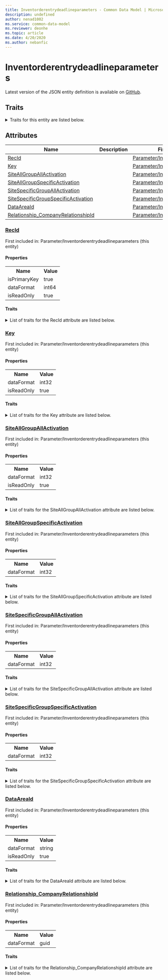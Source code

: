 ```yaml
---
title: Inventorderentrydeadlineparameters - Common Data Model | Microsoft Docs
description: undefined
author: nenad1002
ms.service: common-data-model
ms.reviewer: deonhe
ms.topic: article
ms.date: 4/20/2020
ms.author: nebanfic
---
```


# Inventorderentrydeadlineparameters

  
 Latest version of the JSON entity definition is available on <a href="https://github.com/Microsoft/CDM/tree/master/schemaDocuments/core/operationsCommon/Tables/SupplyChain/SalesAndMarketing/Parameter/Inventorderentrydeadlineparameters.cdm.json" target="_blank">GitHub</a>.  

## Traits

<details>
<summary>Traits for this entity are listed below.  
</summary>

**is.identifiedBy**  
  names a specifc identity attribute to use with an entity  <table><tr><th>Parameter</th><th>Value</th><th>Data type</th><th>Explanation</th></tr><tr><td>attribute</td><td>[Inventorderentrydeadlineparameters/(resolvedAttributes)/RecId](#RecId)</td><td>attribute</td><td></td></tr></table>

**is.CDM.entityVersion**  
  <table><tr><th>Parameter</th><th>Value</th><th>Data type</th><th>Explanation</th></tr><tr><td>versionNumber</td><td>"1.0.0"</td><td>string</td><td>semantic version number of the entity</td></tr></table>

**is.application.releaseVersion**  
  <table><tr><th>Parameter</th><th>Value</th><th>Data type</th><th>Explanation</th></tr><tr><td>releaseVersion</td><td>"10.0.13.0"</td><td>string</td><td>semantic version number of the application introducing this entity</td></tr></table>

</details>

## Attributes

|Name|Description|First Included in Instance|
|---|---|---|
|[RecId](#RecId)||<a href="Inventorderentrydeadlineparameters.md" target="_blank">Parameter/Inventorderentrydeadlineparameters</a>|
|[Key](#Key)||<a href="Inventorderentrydeadlineparameters.md" target="_blank">Parameter/Inventorderentrydeadlineparameters</a>|
|[SiteAllGroupAllActivation](#SiteAllGroupAllActivation)||<a href="Inventorderentrydeadlineparameters.md" target="_blank">Parameter/Inventorderentrydeadlineparameters</a>|
|[SiteAllGroupSpecificActivation](#SiteAllGroupSpecificActivation)||<a href="Inventorderentrydeadlineparameters.md" target="_blank">Parameter/Inventorderentrydeadlineparameters</a>|
|[SiteSpecificGroupAllActivation](#SiteSpecificGroupAllActivation)||<a href="Inventorderentrydeadlineparameters.md" target="_blank">Parameter/Inventorderentrydeadlineparameters</a>|
|[SiteSpecificGroupSpecificActivation](#SiteSpecificGroupSpecificActivation)||<a href="Inventorderentrydeadlineparameters.md" target="_blank">Parameter/Inventorderentrydeadlineparameters</a>|
|[DataAreaId](#DataAreaId)||<a href="Inventorderentrydeadlineparameters.md" target="_blank">Parameter/Inventorderentrydeadlineparameters</a>|
|[Relationship_CompanyRelationshipId](#Relationship_CompanyRelationshipId)||<a href="Inventorderentrydeadlineparameters.md" target="_blank">Parameter/Inventorderentrydeadlineparameters</a>|

### <a href=#RecId name="RecId">RecId</a>

First included in: Parameter/Inventorderentrydeadlineparameters (this entity)  

#### Properties

<table><tr><th>Name</th><th>Value</th></tr><tr><td>isPrimaryKey</td><td>true</td></tr><tr><td>dataFormat</td><td>int64</td></tr><tr><td>isReadOnly</td><td>true</td></tr></table>

#### Traits

<details>
<summary>List of traits for the RecId attribute are listed below.</summary>

**is.dataFormat.integer**  
**is.dataFormat.big**  
**is.identifiedBy**  
names a specifc identity attribute to use with an entity  <table><tr><th>Parameter</th><th>Value</th><th>Data type</th><th>Explanation</th></tr><tr><td>attribute</td><td>[Inventorderentrydeadlineparameters/(resolvedAttributes)/RecId](#RecId)</td><td>attribute</td><td></td></tr></table>

**is.readOnly**  
**is.dataFormat.integer**  
**is.dataFormat.big**  
</details>

### <a href=#Key name="Key">Key</a>

First included in: Parameter/Inventorderentrydeadlineparameters (this entity)  

#### Properties

<table><tr><th>Name</th><th>Value</th></tr><tr><td>dataFormat</td><td>int32</td></tr><tr><td>isReadOnly</td><td>true</td></tr></table>

#### Traits

<details>
<summary>List of traits for the Key attribute are listed below.</summary>

**is.dataFormat.integer**  
**is.readOnly**  
**is.dataFormat.integer**  
</details>

### <a href=#SiteAllGroupAllActivation name="SiteAllGroupAllActivation">SiteAllGroupAllActivation</a>

First included in: Parameter/Inventorderentrydeadlineparameters (this entity)  

#### Properties

<table><tr><th>Name</th><th>Value</th></tr><tr><td>dataFormat</td><td>int32</td></tr><tr><td>isReadOnly</td><td>true</td></tr></table>

#### Traits

<details>
<summary>List of traits for the SiteAllGroupAllActivation attribute are listed below.</summary>

**is.dataFormat.integer**  
**is.readOnly**  
**is.dataFormat.integer**  
</details>

### <a href=#SiteAllGroupSpecificActivation name="SiteAllGroupSpecificActivation">SiteAllGroupSpecificActivation</a>

First included in: Parameter/Inventorderentrydeadlineparameters (this entity)  

#### Properties

<table><tr><th>Name</th><th>Value</th></tr><tr><td>dataFormat</td><td>int32</td></tr></table>

#### Traits

<details>
<summary>List of traits for the SiteAllGroupSpecificActivation attribute are listed below.</summary>

**is.dataFormat.integer**  
**is.dataFormat.integer**  
</details>

### <a href=#SiteSpecificGroupAllActivation name="SiteSpecificGroupAllActivation">SiteSpecificGroupAllActivation</a>

First included in: Parameter/Inventorderentrydeadlineparameters (this entity)  

#### Properties

<table><tr><th>Name</th><th>Value</th></tr><tr><td>dataFormat</td><td>int32</td></tr></table>

#### Traits

<details>
<summary>List of traits for the SiteSpecificGroupAllActivation attribute are listed below.</summary>

**is.dataFormat.integer**  
**is.dataFormat.integer**  
</details>

### <a href=#SiteSpecificGroupSpecificActivation name="SiteSpecificGroupSpecificActivation">SiteSpecificGroupSpecificActivation</a>

First included in: Parameter/Inventorderentrydeadlineparameters (this entity)  

#### Properties

<table><tr><th>Name</th><th>Value</th></tr><tr><td>dataFormat</td><td>int32</td></tr></table>

#### Traits

<details>
<summary>List of traits for the SiteSpecificGroupSpecificActivation attribute are listed below.</summary>

**is.dataFormat.integer**  
**is.dataFormat.integer**  
</details>

### <a href=#DataAreaId name="DataAreaId">DataAreaId</a>

First included in: Parameter/Inventorderentrydeadlineparameters (this entity)  

#### Properties

<table><tr><th>Name</th><th>Value</th></tr><tr><td>dataFormat</td><td>string</td></tr><tr><td>isReadOnly</td><td>true</td></tr></table>

#### Traits

<details>
<summary>List of traits for the DataAreaId attribute are listed below.</summary>

**is.dataFormat.character**  
**is.dataFormat.big**  
**is.dataFormat.array**  
**is.readOnly**  
**is.dataFormat.character**  
**is.dataFormat.array**  
</details>

### <a href=#Relationship_CompanyRelationshipId name="Relationship_CompanyRelationshipId">Relationship_CompanyRelationshipId</a>

First included in: Parameter/Inventorderentrydeadlineparameters (this entity)  

#### Properties

<table><tr><th>Name</th><th>Value</th></tr><tr><td>dataFormat</td><td>guid</td></tr></table>

#### Traits

<details>
<summary>List of traits for the Relationship_CompanyRelationshipId attribute are listed below.</summary>

**is.dataFormat.character**  
**is.dataFormat.big**  
**is.dataFormat.array**  
**is.dataFormat.guid**  
**means.identity.entityId**  
**is.linkedEntity.identifier**  
Marks the attribute(s) that hold foreign key references to a linked (used as an attribute) entity. This attribute is added to the resolved entity to enumerate the referenced entities.  <table><tr><th>Parameter</th><th>Value</th><th>Data type</th><th>Explanation</th></tr><tr><td>entityReferences</td><td><table><tr><th>entityReference</th><th>attributeReference</th></tr><tr><td><a href="../../../Finance/Ledger/Main/CompanyInfo.md" target="_blank">/core/operationsCommon/Tables/Finance/Ledger/Main/CompanyInfo.cdm.json/CompanyInfo</a></td><td><a href="../../../Finance/Ledger/Main/CompanyInfo.md#RecId" target="_blank">RecId</a></td></tr></table></td><td>entity</td><td>a reference to the constant entity holding the list of entity references</td></tr></table>

**is.dataFormat.guid**  
**is.dataFormat.character**  
**is.dataFormat.array**  
</details>
